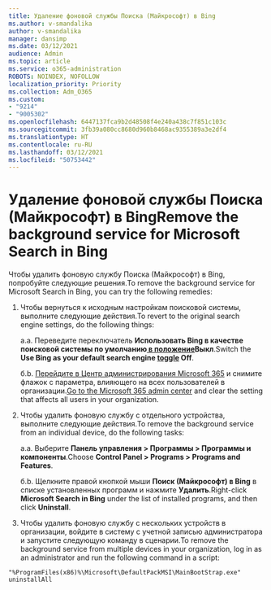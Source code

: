 ```yaml
---
title: Удаление фоновой службы Поиска (Майкрософт) в Bing
ms.author: v-smandalika
author: v-smandalika
manager: dansimp
ms.date: 03/12/2021
audience: Admin
ms.topic: article
ms.service: o365-administration
ROBOTS: NOINDEX, NOFOLLOW
localization_priority: Priority
ms.collection: Adm_O365
ms.custom:
- "9214"
- "9005302"
ms.openlocfilehash: 6447137fca9b2d48508f4e240a438c7f851c103c
ms.sourcegitcommit: 3fb39a080cc8680d960b8468ac9355389a3e2df4
ms.translationtype: HT
ms.contentlocale: ru-RU
ms.lasthandoff: 03/12/2021
ms.locfileid: "50753442"
---
```

# <a name="remove-the-background-service-for-microsoft-search-in-bing"></a><span data-ttu-id="8090d-102">Удаление фоновой службы Поиска (Майкрософт) в Bing</span><span class="sxs-lookup"><span data-stu-id="8090d-102">Remove the background service for Microsoft Search in Bing</span></span>

<span data-ttu-id="8090d-103">Чтобы удалить фоновую службу Поиска (Майкрософт) в Bing, попробуйте следующие решения.</span><span class="sxs-lookup"><span data-stu-id="8090d-103">To remove the background service for Microsoft Search in Bing, you can try the following remedies:</span></span>

1. <span data-ttu-id="8090d-104">Чтобы вернуться к исходным настройкам поисковой системы, выполните следующие действия.</span><span class="sxs-lookup"><span data-stu-id="8090d-104">To revert to the original search engine settings, do the following things:</span></span>

    <span data-ttu-id="8090d-105">а.</span><span class="sxs-lookup"><span data-stu-id="8090d-105">a.</span></span> <span data-ttu-id="8090d-106">Переведите переключатель **Использовать Bing в качестве поисковой системы по умолчанию[ в положение](https://docs.microsoft.com/deployoffice/microsoft-search-bing#change-whether-bing-is-the-default-search-engine-for-google-chrome)Выкл**.</span><span class="sxs-lookup"><span data-stu-id="8090d-106">Switch the **Use Bing as your default search engine [toggle](https://docs.microsoft.com/deployoffice/microsoft-search-bing#change-whether-bing-is-the-default-search-engine-for-google-chrome) Off**.</span></span>

    <span data-ttu-id="8090d-107">б.</span><span class="sxs-lookup"><span data-stu-id="8090d-107">b.</span></span> <span data-ttu-id="8090d-108">[Перейдите в Центр администрирования Microsoft 365](https://docs.microsoft.com/deployoffice/microsoft-search-bing#configure-the-setting-in-the-microsoft-365-admin-center-to-allow-the-extension-to-be-installed) и снимите флажок с параметра, влияющего на всех пользователей в организации.</span><span class="sxs-lookup"><span data-stu-id="8090d-108">[Go to the Microsoft 365 admin center](https://docs.microsoft.com/deployoffice/microsoft-search-bing#configure-the-setting-in-the-microsoft-365-admin-center-to-allow-the-extension-to-be-installed) and clear the setting that affects all users in your organization.</span></span>

2. <span data-ttu-id="8090d-109">Чтобы удалить фоновую службу с отдельного устройства, выполните следующие действия.</span><span class="sxs-lookup"><span data-stu-id="8090d-109">To remove the background service from an individual device, do the following tasks:</span></span>

    <span data-ttu-id="8090d-110">а.</span><span class="sxs-lookup"><span data-stu-id="8090d-110">a.</span></span> <span data-ttu-id="8090d-111">Выберите **Панель управления > Программы > Программы и компоненты**.</span><span class="sxs-lookup"><span data-stu-id="8090d-111">Choose **Control Panel > Programs > Programs and Features**.</span></span>

    <span data-ttu-id="8090d-112">б.</span><span class="sxs-lookup"><span data-stu-id="8090d-112">b.</span></span> <span data-ttu-id="8090d-113">Щелкните правой кнопкой мыши **Поиск (Майкрософт) в Bing** в списке установленных программ и нажмите **Удалить**.</span><span class="sxs-lookup"><span data-stu-id="8090d-113">Right-click **Microsoft Search in Bing** under the list of installed programs, and then click **Uninstall**.</span></span>

3. <span data-ttu-id="8090d-114">Чтобы удалить фоновую службу с нескольких устройств в организации, войдите в систему с учетной записью администратора и запустите следующую команду в сценарии.</span><span class="sxs-lookup"><span data-stu-id="8090d-114">To remove the background service from multiple devices in your organization, log in as an administrator and run the following command in a script:</span></span> 

`"%ProgramFiles(x86)%\Microsoft\DefaultPackMSI\MainBootStrap.exe" uninstallAll`
